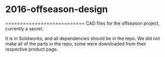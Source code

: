 # 2016-offseason-design
===========================
CAD files for the offseason project, currently a secret.

It is in Solidworks, and all dependencies should be in the repo. We did not make all of the parts in the repo, some were downloaded from their respective product page. 
